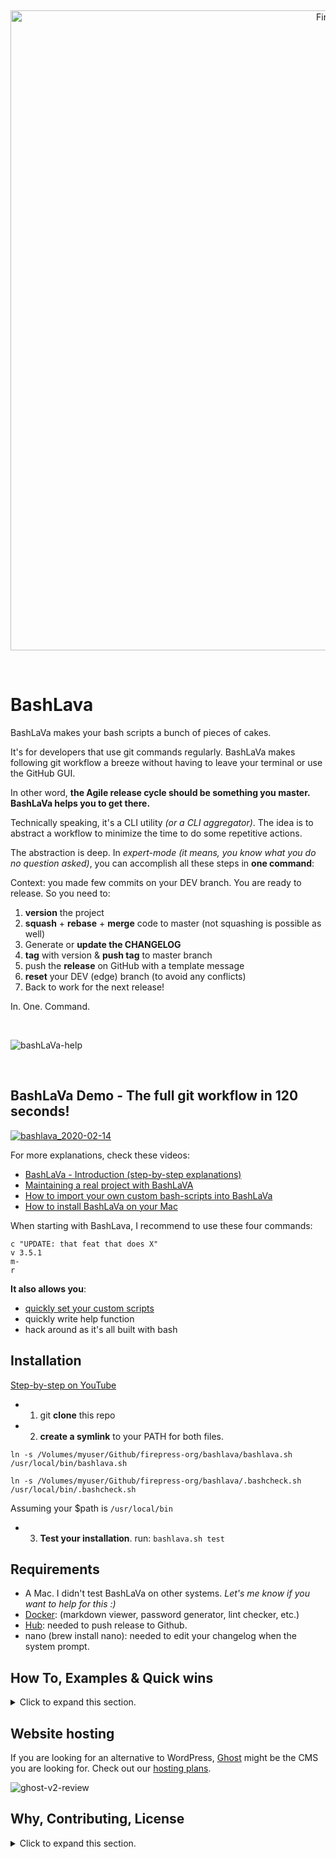 &nbsp;

<p align="center">
  <a href="https://github.com/firepress-org/bashlava">
    <img src="https://user-images.githubusercontent.com/6694151/74113494-746ee100-4b72-11ea-9601-bd7b1d786b41.jpg" width="1024px" alt="FirePress" />
  </a>
</p>

&nbsp;

# BashLava

BashLaVa makes your bash scripts a bunch of pieces of cakes. 

It's for developers that use git commands regularly. BashLaVa makes following git workflow a breeze without having to leave your terminal or use the GitHub GUI.

In other word, **the Agile release cycle should be something you master. BashLaVa helps you to get there.**

Technically speaking, it's a CLI utility *(or a CLI aggregator)*. The idea is to abstract a workflow to minimize the time to do some repetitive actions.

The abstraction is deep. In *expert-mode* *(it means, you know what you do no question asked)*, you can accomplish all these steps in **one command**:

Context: you made few commits on your DEV branch. You are ready to release. So you need to:

1. **version** the project
2. **squash** + **rebase** + **merge** code to master (not squashing is possible as well)
3. Generate or **update the CHANGELOG**
4. **tag** with version & **push tag** to master branch
5. push the **release** on GitHub with a template message
6. **reset** your DEV (edge) branch (to avoid any conflicts)
7. Back to work for the next release!

In. One. Command.

&nbsp;

![bashLaVa-help](https://user-images.githubusercontent.com/6694151/74569005-5ecd3300-4f47-11ea-9cbe-a41466b34229.jpg)

&nbsp;

## BashLaVa Demo - The full git workflow in 120 seconds!

[![bashlava_2020-02-14](https://user-images.githubusercontent.com/6694151/74553076-95458680-4f24-11ea-9447-4882aaa20e19.jpg)](https://youtu.be/6difYNilhXo)

For more explanations, check these videos:

- [BashLaVa - Introduction (step-by-step explanations)](https://youtu.be/jzGva3p7TeY)
- [Maintaining a real project with BashLaVA](https://youtu.be/J5ySPSTUgZA)
- [How to import your own custom bash-scripts into BashLaVa](https://youtu.be/ezY2N2Bdux0)
- [How to install BashLaVa on your Mac](https://youtu.be/g8pVr8-Cimw)

When starting with BashLava, I recommend to use these four commands:

```
c "UPDATE: that feat that does X"
v 3.5.1
m-
r
```


**It also allows you**:

- [quickly set your custom scripts](https://youtu.be/ezY2N2Bdux0)
- quickly write help function
- hack around  as it's all built with bash

## Installation

[Step-by-step on YouTube](https://youtu.be/g8pVr8-Cimw)

- 1) git **clone** this repo

- 2) **create a symlink** to your PATH for both files.

```
ln -s /Volumes/myuser/Github/firepress-org/bashlava/bashlava.sh /usr/local/bin/bashlava.sh

ln -s /Volumes/myuser/Github/firepress-org/bashlava/.bashcheck.sh /usr/local/bin/.bashcheck.sh
```

Assuming your $path is `/usr/local/bin`

- 3) **Test your installation**. run: `bashlava.sh test`

## Requirements

- A Mac. I didn't test BashLaVa on other systems. *Let's me know if you want to help for this :)*
- [Docker](https://docs.docker.com/install/): (markdown viewer, password generator, lint checker, etc.)
- [Hub](https://github.com/github/hub#installation): needed to push release to Github.
- nano (brew install nano): needed to edit your changelog when the system prompt.

## How To, Examples & Quick wins

<details><summary>Click to expand this section.</summary>
<p>

You should use an alias like: `alias uu=bashlava.sh ` (with a space at the end) to really benefit from this app.

**Example**: test

```
$1 value is: test
$2 value is: not-set
$3 value is: not-set

——> Date is: 2020-02-14_10H49s21
——> Run on Darwin (Mac).

——> Hub is installed.
——> Docker version 19.03.5, build 633a0ea is installed.
```

**Example**: push commit

```
bashlava.sh c "README / Add requirement section"

——> ERROR: You must provide a Git message.
```

**Example**: list available functions

```
bashlava.sh list

   Core functions

 c   ...... "commit" all changes + git push | usage: c "FEAT: new rule to avoid this glitch"
 v   ...... "version" update your app | usage: v 1.50.1 (+ no attribute)
 m   ...... "master" .. squash + rebase + merge edge to m + update the CHANGELOG | usage: m 3.5.1
 m-ns   ... "master" no squash + rebase + merge edge to m + update the CHANGELOG | usage: m 3.5.1
 r   ...... "release" generate CHANGELOG + push tag on m + push r on GitHub| usage: r 3.5.1


   Utilities functions

  ci   ..... "continous integration" CI status from Github Actions (no attribute)
 cr   ..... "changelog read" (no attribute)
 d   ...... "diff" show me diff in my code (no attribute)
 e   ...... "edge" recrete a fresh edge branch from master (no attribute)
 h   ...... "help" alias are also set to: -h, --help, help (no attribute)
 hash   ... "hash" Show me the latest hash commit (no attribute)
 l   ...... "log" show me the latest commits (no attribute)
 list   ... "list" all core functions (no attribute)
 log   .... "log" Show me the lastest commits (no attribute)
 mdv   ..... "markdown viewer" | usage: mdv README.md
 oe   ..... "out edge" Basic git checkout (no attribute)
 om   ..... "out master" Basic git checkout (no attribute)
 rr   ..... "release read" Show release from Github (attribute are optionnal)
 s   ...... "status" show me if there is something to commit (no attribute)
 shorturl   "shortner" limited github repos | usage: shorturl firepress-org ghostfire (+ no attribute)
 sq   ..... "squash" commits | usage: sq 3 "Add fct xyz"
 test   ... "test" test if requirements for bashLaVa are meet (no attribute)
 tr   ..... "tag read" the actual tag (no attribute)
 vr   ..... "version read" Show app's version (no attribute)
```

</p>
</details>

## Website hosting

If you are looking for an alternative to WordPress, [Ghost](https://firepress.org/en/faq/#what-is-ghost) might be the CMS you are looking for. Check out our [hosting plans](https://firepress.org/en).

![ghost-v2-review](https://user-images.githubusercontent.com/6694151/64218253-f144b300-ce8e-11e9-8d75-312a2b6a3160.gif)


## Why, Contributing, License

<details><summary>Click to expand this section.</summary>
<p>

## Why all this work?

Our [mission](https://firepress.org/en/our-mission/) is to empower freelancers and small organizations to build an outstanding mobile-first website.

Because we believe your website should speak up in your name, we consider our mission completed once your site has become your impresario.

Find me on Twitter [@askpascalandy](https://twitter.com/askpascalandy).

— [The FirePress Team](https://firepress.org/) 🔥📰

## Contributing

The power of communities pull request and forks means that `1 + 1 = 3`. You can help to make this repo a better one! Here is how:

1. Fork it
2. Create your feature branch: `git checkout -b my-new-feature`
3. Commit your changes: `git commit -am 'Add some feature'`
4. Push to the branch: `git push origin my-new-feature`
5. Submit a pull request

Check this post for more details: [Contributing to our Github project](https://pascalandy.com/blog/contributing-to-our-github-project/). Also, by contributing you agree to the [Contributor Code of Conduct on GitHub](https://pascalandy.com/blog/contributor-code-of-conduct-on-github/). 

## License

- This git repo is under the **GNU V3** license. [Find it here](./LICENSE).

</p>
</details>
